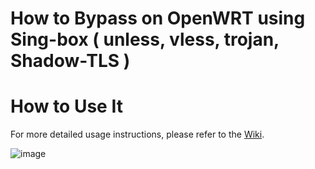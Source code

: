 # How to Bypass on OpenWRT using Sing-box ( unless, vless, trojan, Shadow-TLS )
# How to Use It
For more detailed usage instructions, please refer to the [Wiki](https://github.com/rezconf/Sing-box/wiki).

 ![image](https://github.com/rezconf/Sing-box/assets/39160983/2472b127-ec6a-47df-9a4b-4863c1b48835)

